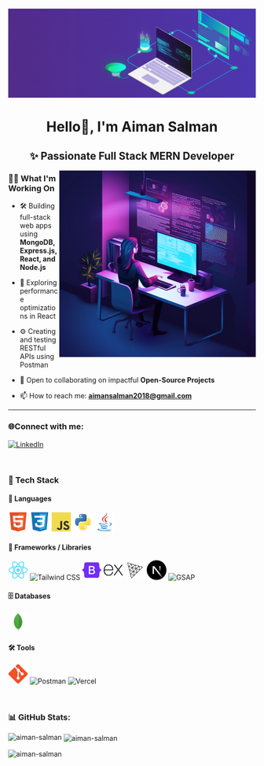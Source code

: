 ![logo](https://github.com/aiman-salman/aiman-salman/blob/main/banner.gif)
<h1 align="center">Hello👋, I'm Aiman Salman</h1>
<h2 align="center">✨ Passionate Full Stack MERN Developer</h2>
<img align="right" width="400" alt="coding" src="https://github.com/aiman-salman/aiman-salman/blob/main/pic2.png">  

  <h3>👩‍💻 What I'm Working On</h3>

- 🛠️ Building full-stack web apps using **MongoDB, Express.js, React, and Node.js**

- 🚀 Exploring performance optimizations in React

- ⚙️ Creating and testing RESTful APIs using Postman

- 🤝 Open to collaborating on impactful **Open-Source Projects**

- 📫 How to reach me: **aimansalman2018@gmail.com**

---

<h3 align="left">🌐Connect with me:</h3>
<p align="left">
  <a href="https://www.linkedin.com/in/aiman-salman-81438a270" target="_blank">
    <img align="center" src="https://raw.githubusercontent.com/rahuldkjain/github-profile-readme-generator/master/src/images/icons/Social/linked-in-alt.svg" alt="LinkedIn"      height="30" width="40" />
  </a>
</p>
<br>


<h3 align="left">🧰 Tech Stack</h3>

<h4>🧠 Languages</h4>
<p> <img src="https://raw.githubusercontent.com/devicons/devicon/master/icons/html5/html5-original.svg" alt="HTML" width="40" height="40"/> <img src="https://raw.githubusercontent.com/devicons/devicon/master/icons/css3/css3-original.svg" alt="CSS" width="40" height="40"/> <img src="https://raw.githubusercontent.com/devicons/devicon/master/icons/javascript/javascript-original.svg" alt="JavaScript" width="40" height="40"/> <img src="https://raw.githubusercontent.com/devicons/devicon/master/icons/python/python-original.svg" alt="Python" width="40" height="40"/> <img src="https://raw.githubusercontent.com/devicons/devicon/master/icons/java/java-original.svg" alt="Java" width="40" height="40"/> </p>

<h4>🧩 Frameworks / Libraries</h4>
<p> <img src="https://raw.githubusercontent.com/devicons/devicon/master/icons/react/react-original.svg" alt="React" width="40" height="40"/> <img src="https://www.vectorlogo.zone/logos/tailwindcss/tailwindcss-icon.svg" alt="Tailwind CSS" width="40" height="40"/> <img src="https://raw.githubusercontent.com/devicons/devicon/master/icons/bootstrap/bootstrap-plain.svg" alt="Bootstrap" width="40" height="40"/> <img src="https://raw.githubusercontent.com/devicons/devicon/master/icons/express/express-original.svg" alt="Express.js" width="40" height="40"/> <img src="https://raw.githubusercontent.com/devicons/devicon/master/icons/threejs/threejs-original.svg" alt="Three.js" width="40" height="40"/> <img src="https://raw.githubusercontent.com/devicons/devicon/master/icons/nextjs/nextjs-original.svg" alt="Next.js" width="40" height="40"/>  <img
src="https://static.cdnlogo.com/logos/g/31/gsap-greensock.svg" alt="GSAP" width="40" height="40"/>

<h4>🗄️ Databases</h4>
<p> <img src="https://raw.githubusercontent.com/devicons/devicon/master/icons/mongodb/mongodb-original.svg" alt="MongoDB" width="40" height="40"/> </p>

<h4>🛠️ Tools</h4>
<p> <img src="https://raw.githubusercontent.com/devicons/devicon/master/icons/git/git-original.svg" alt="Git" width="40" height="40"/> <img src="https://www.vectorlogo.zone/logos/getpostman/getpostman-icon.svg" alt="Postman" width="40" height="40"/> <img src="https://www.vectorlogo.zone/logos/vercel/vercel-icon.svg" alt="Vercel" width="40" height="40"/> </p>
<br>


<h3 align="left">📊 GitHub Stats:</h3>

<p><img align="left" src="https://github-readme-stats.vercel.app/api/top-langs?username=aiman-salman&show_icons=true&locale=en&layout=compact&bg_color=30,7a3eb0,5f6dc5&title_color=fff&text_color=fff" alt="aiman-salman" /></p>

<p>&nbsp;<img align="center" src="https://github-readme-stats.vercel.app/api?username=aiman-salman&show_icons=true&locale=en&bg_color=30,7a3eb0,5f6dc5&title_color=fff&text_color=fff" alt="aiman-salman" /></p>


<p><img align="center" src="https://github-readme-streak-stats.herokuapp.com/?user=aiman-salman&background=30,7a3eb0,5f6dc5&ring=fff&fire=ff6f20" alt="aiman-salman" /></p>
